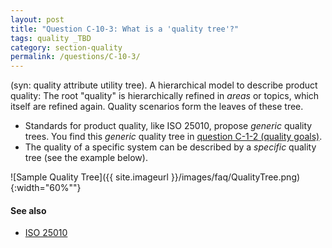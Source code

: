 ```yaml
---
layout: post
title: "Question C-10-3: What is a 'quality tree'?"
tags: quality _TBD
category: section-quality
permalink: /questions/C-10-3/
---
```



(syn: quality attribute utility tree). A hierarchical model to describe
product quality: The root "quality" is hierarchically refined in _areas_ or
topics, which itself are refined again. Quality scenarios form the leaves of
these tree.

* Standards for product quality, like ISO 25010, propose _generic_ quality trees. You find this _generic_ quality tree in [question C-1-2 (quality goals)](/questions/C-1-2).
* The quality of a specific system can be described by a _specific_ quality tree (see the example below).


![Sample Quality Tree]({{ site.imageurl }}/images/faq/QualityTree.png){:width="60%""}  


#### See also

* [ISO 25010](https://en.wikipedia.org/wiki/ISO/IEC_9126#Developments)
